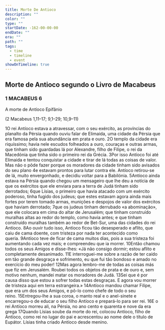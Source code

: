 ```yaml
---
title: Morte De Antioco
description: ""
color: ""
type: ""
startDate: -162-00-00-00
endDate: ""
era: ""
path: ""
tags:
  - time
  - timeline
  - event
showOnTimeline: true
---
```


## Morte de Antioco segundo o Livro de Macabeus
### 1 MACABEUS 6

A morte de Antíoco Epifânio

(2 Macabeus 1,11–17; 9,1–29; 10,9–11)

1O rei Antíoco estava a atravessar, com o seu exército, as províncias do planalto da Pérsia quando ouviu falar de Elimaida, uma cidade da Pérsia que era famosa pela sua abundância em prata e ouro. 2O templo da cidade era riquíssimo; havia nele escudos folheados a ouro, couraças e outras armas, que tinham sido guardadas lá por Alexandre, filho de Filipe, o rei da Macedónia que tinha sido o primeiro rei da Grécia. 3Por isso Antíoco foi até Elimaida e tentou conquistar a cidade e tirar de lá todas as coisas de valor. Mas não o pôde fazer porque os moradores da cidade tinham sido avisados do seu plano 4e estavam prontos para lutar contra ele. Antíoco retirou-se de lá, muito envergonhado, e decidiu voltar para a Babilónia. 5Antíoco ainda estava na Pérsia quando chegou um mensageiro que lhe deu a notícia de que os exércitos que ele enviara para a terra de Judá tinham sido derrotados; 6que Lísias, o primeiro que havia atacado com um exército poderoso, tinha fugido dos judeus; que estes estavam agora ainda mais fortes por terem tomado armas, munições e despojos de valor dos exércitos que haviam derrotado; 7que os judeus tinham derrubado «a abominação», que ele colocara em cima do altar de Jerusalém; que tinham construído muralhas altas ao redor do templo, como havia antes; e que tinham construído muralhas também ao redor de Bet-Sur, uma das cidades do rei Antíoco. 8Ao ouvir tudo isso, Antíoco ficou tão desesperado e aflito, que caiu de cama doente, com tristeza por nada ter acontecido como queria. 9Antíoco teve de ficar de cama muitos dias, pois a sua tristeza foi aumentando cada vez mais; e compreendeu que ia morrer. 10Então chamou todos os seus Amigos e disse-lhes: «Já não consigo dormir; estou aflito e completamente desanimado. 11E interroguei-me sobre a razão de ter caído em tão grande desgraça e sofrimento, eu que fui tão bondoso e amado no exercício do meu poder! 12Mas agora lembro-me de todas as coisas más que fiz em Jerusalém. Roubei todos os objetos de prata e de ouro e, sem motivo nenhum, mandei matar os moradores de Judá. 13Sei que é por causa disso que estou a sofrer todas estas desgraças. E agora vou morrer de tristeza aqui em terra estrangeira.» 14Antíoco mandou chamar Filipe, que era um dos seus Amigos, e pô-lo como chefe de todo o seu reino. 15Entregou-lhe a sua coroa, o manto real e o anel-sinete e encarregou-o de educar o seu filho Antíoco e prepará-lo para ser rei. 16E o rei Antíoco morreu ali, na Pérsia, no ano cento e quarenta e nove da era grega 17Quando Lísias soube da morte do rei, colocou Antíoco, filho de Antíoco, como rei no lugar do pai e acrescentou ao nome dele o título de Eupátor. Lísias tinha criado Antíoco desde menino.